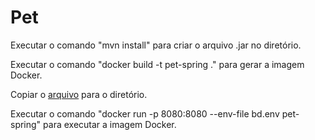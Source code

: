 # Pet

Executar o comando "mvn install" para criar o arquivo .jar no diretório.

Executar o comando "docker build -t pet-spring ." para gerar a imagem Docker.

Copiar o [arquivo](https://github.com/Petz-Maickeen/Documentacao/blob/main/Script%20Docker%20Compose/bd.env) para o diretório.

Executar o comando "docker run -p 8080:8080 --env-file bd.env pet-spring" para executar a imagem Docker.
